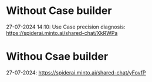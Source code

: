 # Without Case builder
27-07-2024 14:10: Use Case precision diagnosis: https://spiderai.minto.ai/shared-chat/XkRWPa

# Withou Csae builder
27-07-2024: https://spiderai.minto.ai/shared-chat/yFovfP
